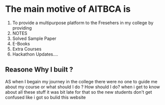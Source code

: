 <h1>The main motive of AITBCA is</h1>
<ol><li>To provide a multipurpose platform to the Fresehers in my college by providing </li> 
<li>  NOTES</li>
<li>Solved Sample Paper </li>
<li>E-Books </li> 
<li>Extra Courses</li>
<li>Hackathon Updates....</li>
  </ol>
  <h2>Reasone Why I built ?</h2> 
AS when I begain my journey in the college there were no one to guide me about my course or what should I do ? How  should I do?
when i get to know about all these stuff it was bit late for that 
so the new students don't get confused like i got so bulid this website 
